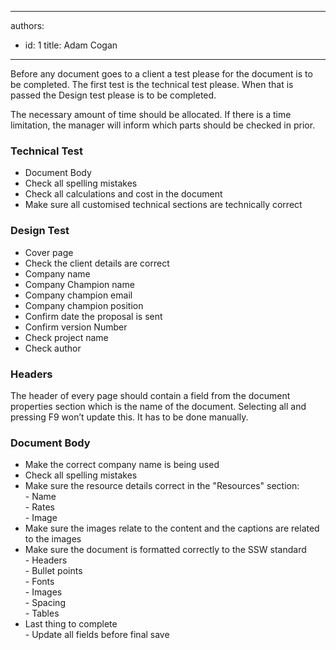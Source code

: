 

---
authors:
  - id: 1
    title: Adam Cogan
---




<span class='intro'> <p class="ssw15-rteElement-P">Before any document goes to a client a test please for the document is to be completed. The first test is the technical test please. When that is passed the Design test please is to be completed.</p><p class="ssw15-rteElement-P">The necessary amo​unt of time should be allocated. If there is a time limitation, the manager will inform which parts should be checked in prior.​<br></p> </span>

<h3 class="ssw15-rteElement-H3">​Technical Test<br></h3><ul><li>Document Body</li><li>Check all spelling mistakes</li><li>Check all calculations and cost in the document</li><li>Make sure all customised technical sections are technically correct</li></ul><h3 class="ssw15-rteElement-H3">Design Test<br></h3><p></p><ul><li>Cover page</li><li>Check the client details are correct</li><li>Company name</li><li>Company Champion name</li><li>Company champion email</li><li>Company champion position</li><li>Confirm date the proposal is sent</li><li>Confirm version Number</li><li>Check project name</li><li>Check author</li></ul><h3 class="ssw15-rteElement-H3">Headers</h3>The header of every page should contain a field from the document properties section which is the name of the document.&#160;Selecting all and pressing F9 won’t update this. It has to be done manually.<div><h3 class="ssw15-rteElement-H3">​Document Body</h3><ul><li>Make the correct company name is being used</li><li>Check all spelling mistakes</li><li>Make sure the resource details correct in the &quot;Resources&quot; section&#58;&#160;<br>- Name<br>- Rates<br>- Image<br></li><li>Make sure the images relate to the content and the captions are related to the images<br></li><li>Make sure the document is formatted correctly to the SSW standard<br>- Headers<br>- Bullet points<br>- Fonts<br>- Images<br>- Spacing<br>- Tables&#160;</li><li>Last thing to complete <br>- Update all fields before final save​</li></ul><p></p></div>


